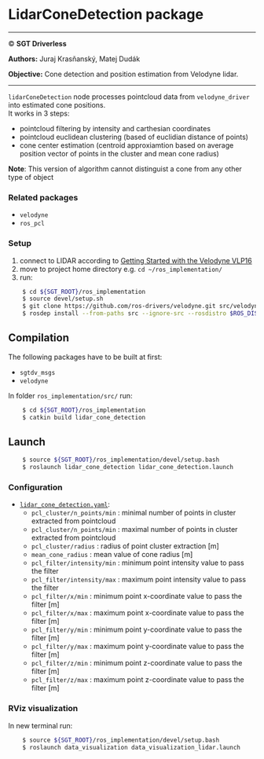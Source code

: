 # **LidarConeDetection package**

___

&copy; **SGT Driverless**

**Authors:** Juraj Krasňanský, Matej Dudák

**Objective:** Cone detection and position estimation from Velodyne lidar.

___

`lidarConeDetection` node processes pointcloud data from `velodyne_driver` into estimated cone positions.  
It works in 3 steps:
- pointcloud filtering by intensity and carthesian coordinates
- pointcloud euclidean clustering (based of euclidian distance of points)
- cone center estimation (centroid approxiamtion based on average position vector of points in the cluster and mean cone radius)

**Note**: This version of algorithm cannot distinguist a cone from any other type of object

### Related packages
* `velodyne`
* `ros_pcl`

### Setup

1. connect to LIDAR according to [Getting Started with the Velodyne VLP16](http://wiki.ros.org/velodyne/Tutorials/Getting%20Started%20with%20the%20Velodyne%20VLP16)
2. move to project home directory e.g. `cd ~/ros_implementation/`
3. run:
```sh
    $ cd ${SGT_ROOT}/ros_implementation
    $ source devel/setup.sh
    $ git clone https://github.com/ros-drivers/velodyne.git src/velodyne
    $ rosdep install --from-paths src --ignore-src --rosdistro $ROS_DISTRO -y
```

## Compilation
The following packages have to be built at first:
  * `sgtdv_msgs`
  * `velodyne`

In folder `ros_implementation/src/` run:
```sh
    $ cd ${SGT_ROOT}/ros_implementation
    $ catkin build lidar_cone_detection
```

## Launch
```sh
    $ source ${SGT_ROOT}/ros_implementation/devel/setup.bash
    $ roslaunch lidar_cone_detection lidar_cone_detection.launch
```
### Configuration
 * [`lidar_cone_detection.yaml`](./params/lidar_cone_detection.yaml):
    - `pcl_cluster/n_points/min` : minimal number of points in cluster extracted from pointcloud
    - `pcl_cluster/n_points/min` : maximal number of points in cluster extracted from pointcloud
    - `pcl_cluster/radius` : radius of point cluster extraction [m]
    - `mean_cone_radius` : mean value of cone radius [m]
    - `pcl_filter/intensity/min` : minimum point intensity value to pass the filter 
    - `pcl_filter/intensity/max` : maximum point intensity value to pass the filter
    - `pcl_filter/x/min` : minimum point x-coordinate value to pass the filter [m]
    - `pcl_filter/x/max` : maximum point x-coordinate value to pass the filter [m]
    - `pcl_filter/y/min` : minimum point y-coordinate value to pass the filter [m]
    - `pcl_filter/y/max` : maximum point y-coordinate value to pass the filter [m]
    - `pcl_filter/z/min` : minimum point z-coordinate value to pass the filter [m]
    - `pcl_filter/z/max` : maximum point z-coordinate value to pass the filter [m]

### RViz visualization
In new terminal run:
```sh
    $ source ${SGT_ROOT}/ros_implementation/devel/setup.bash
    $ roslaunch data_visualization data_visualization_lidar.launch
```
